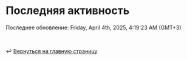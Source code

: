 # Последняя активность

<!--RECENT_ACTIVITY:start-->
<!--RECENT_ACTIVITY:end-->

<!--RECENT_ACTIVITY:last_update-->
Последнее обновление: Friday, April 4th, 2025, 4:19:23 AM (GMT+3)
<!--RECENT_ACTIVITY:last_update_end-->

<br>

↩️ [Вернуться на главную страницу](locale/ru/README.md)
